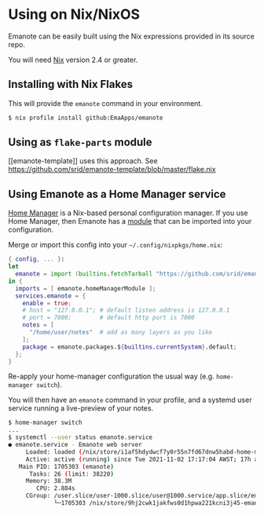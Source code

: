 # Using on Nix/NixOS

Emanote can be easily built using the Nix expressions provided in its source repo.

You will need [Nix](https://nixos.org/download.html) version 2.4 or greater.

## Installing with Nix Flakes

This will provide the `emanote` command in your environment.

```sh
$ nix profile install github:EmaApps/emanote
```

## Using as `flake-parts` module

[[emanote-template]] uses this approach. See https://github.com/srid/emanote-template/blob/master/flake.nix

## Using Emanote as a Home Manager service

[Home Manager][home-manager] is a
Nix-based personal configuration manager. If you use Home Manager,
then Emanote has a [module][] that can be imported into your
configuration.

Merge or import this config into your `~/.config/nixpkgs/home.nix`:
```nix
{ config, ... }:
let
  emanote = import (builtins.fetchTarball "https://github.com/srid/emanote/archive/master.tar.gz");
in {
  imports = [ emanote.homeManagerModule ];
  services.emanote = {
    enable = true;
    # host = "127.0.0.1"; # default listen address is 127.0.0.1
    # port = 7000;        # default http port is 7000
    notes = [
      "/home/user/notes"  # add as many layers as you like
    ];
    package = emanote.packages.${builtins.currentSystem}.default;
  };
}
```

Re-apply your home-manager configuration the usual way (e.g. `home-manager switch`).

You will then have an `emanote` command in your profile, and a systemd
user service running a live-preview of your notes.

```sh
$ home-manager switch
...
$ systemctl --user status emanote.service
● emanote.service - Emanote web server
     Loaded: loaded (/nix/store/i1af5hdydwcf7y0r55n7fd67dnw5habd-home-manager-files/.config/systemd/user/emanote.service; enabled; vendor preset: enabled)
     Active: active (running) since Tue 2021-11-02 17:17:04 AWST; 17h ago
   Main PID: 1705303 (emanote)
      Tasks: 26 (limit: 38220)
     Memory: 38.3M
        CPU: 2.884s
     CGroup: /user.slice/user-1000.slice/user@1000.service/app.slice/emanote.service
             └─1705303 /nix/store/9hj2cwk1jakfws0d1hpwa221kcni3j45-emanote-0.3.12.1/bin/emanote --layers /nix/store/hr7wp1xvqn48b8gy16sdq6k2csrvr8c1-emanote-config;/home/user/notes
```

[home-manager]: https://github.com/nix-community/home-manager
[module]: https://github.com/srid/emanote/blob/master/home-manager-module.nix
